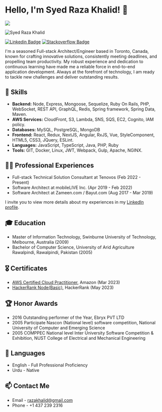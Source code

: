 # Hello, I'm Syed Raza Khalid! 👋
![](https://komarev.com/ghpvc/?username=SyedRaza)

<p align="left"> <img src="https://komarev.com/ghpvc/?username=SyedRaza&label=Views&color=green&style=plastic" alt="Syed Raza Khalid" /> </p>

[![Linkedin Badge](https://img.shields.io/badge/-SyedRaza-green?style=flat-square&logo=Linkedin&logoColor=white&link=https://www.linkedin.com/in/syed-raza-k-83aa8118/)](https://www.linkedin.com/in/syed-raza-k-83aa8118/)
[![Stackoverflow Badge](https://img.shields.io/badge/-SyedRaza-red?style=flat-square&logo=Stackoverflow&logoColor=white&link=https://stackoverflow.com/users/617374/syed-raza?tab=profile/)](https://stackoverflow.com/users/617374/syed-raza?tab=profile)

I'm a seasoned Full-stack Architect/Engineer based in Toronto, Canada, known for crafting innovative solutions, consistently meeting deadlines, and propelling team productivity. My robust experience and dedication to continuous learning have made me a reliable force in end-to-end application development. Always at the forefront of technology, I am ready to tackle new challenges and deliver outstanding results.

## 🚀 Skills
- **Backend:** Node, Express, Mongoose, Sequelize, Ruby On Rails, PHP, WebSocket, REST API, GraphQL, Redis, Spring framework, Spring Data, Maven.
- **AWS Services:** CloudFront, S3, Lambda, SNS, SQS, EC2, Cognito, IAM policy.
- **Databases:** MySQL, PostgreSQL, MongoDB
- **Frontend:** React, Redux, NextJS, Angular, RxJS, Vue, StyleComponent, HTML5, CSS3, JQuery, ESLint.
- **Languages:** JavaScript, TypeScript, Java, PHP, Ruby
- **Tools:** GIT, Docker, Linux, JWT, Webpack, Gulp, Apache, NGINX.

## 👨‍💼 Professional Experiences
- Full-stack Technical Solution Consultant at Tenovos (Feb 2022 - Present)
- Software Architect at mobileLIVE Inc. (Apr 2019 - Feb 2022)
- Software Architect at Zameen.com / Bayut.com (Aug 2017 - Mar 2019)

I invite you to view more details about my experiences in my [LinkedIn profile](www.linkedin.com/in/syed-raza-k-83aa8118/).

## 🎓 Education
- Master of Information Technology, Swinburne University of Technology, Melbourne, Australia (2009)
- Bachelor of Computer Science, University of Arid Agriculture Rawalpindi, Rawalpindi, Pakistan (2005)

## 🎖 Certificates
- [AWS Certified Cloud Practitioner](https://www.credly.com/badges/772c1c7f-37d1-4c31-9795-5c56789337bc/), Amazon (Mar 2023)
- [HackerRank Node(Basic)](https://www.hackerrank.com/certificates/c75bdeb2674b), HackerRank (May 2023)

## 🏆 Honor Awards
- 2016 Outstanding performer of the Year, Ebryx PVT LTD
- 2005 Participate Nascon (National level) software competition, National University of Computer and Emerging Science 
- 2005 COMPPEC National level Inter University Software Competition & Exhibition, NUST College of Electrical and Mechanical Engineering

## 💬 Languages
- English - Full Professional Proficiency
- Urdu - Native

## 📫 Contact Me
- Email - [razakhalid@gmail.com](mailto:razakhalid@gmail.com)
- Phone - +1 437 239 2316


<!--
**SyedRaza/SyedRaza** is a ✨ _special_ ✨ repository because its `README.md` (this file) appears on your GitHub profile.

Here are some ideas to get you started:

- 🔭 I’m currently working on ...
- 🌱 I’m currently learning ...
- 👯 I’m looking to collaborate on ...
- 🤔 I’m looking for help with ...
- 💬 Ask me about ...
- 📫 How to reach me: ...
- 😄 Pronouns: ...
- ⚡ Fun fact: ...
-->
